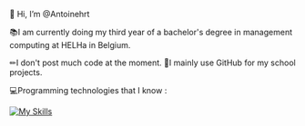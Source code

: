 👋 Hi, I’m @Antoinehrt

📚I am currently doing my third year of a bachelor's degree in management computing at HELHa in Belgium.

✏I don't post much code at the moment.
🏫I mainly use GitHub for my school projects.

💻Programming technologies that I know :

[![My Skills](https://skillicons.dev/icons?i=js,html,css,androidstudio,angular,aws,bash,bootstrap,c,cs,cpp,docker,dotnet,fastapi,figma,flask,git,github,gitlab,java,jquery,kotlin,linux,mongodb,obsidian,php,py,ts)](https://skillicons.dev)

